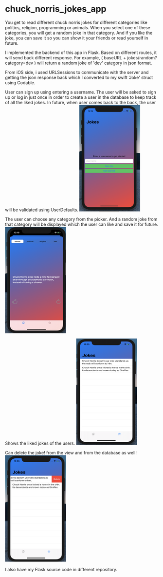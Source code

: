 # chuck_norris_jokes_app

You get to read different chuck norris jokes for different categories like politics, religion, programming or animals. When you select one of these categories, you will get a random joke in that category. And if you like the joke, you can save it so you can show it your friends or read yourself in future.
  
  
  I implemented the backend of this app in Flask. Based on different routes, it will send back different response. For example, ( baseURL + jokes/random?category=dev ) will return a random joke of 'dev' category in json format. 
  
  
   From iOS side, i used URLSessions to communicate with the server and getting the json response back which I converted to my swift 'Joke' struct using Codable.

User can sign up using entering a username. The user will be asked to sign up or log in just once in order to create a user in the database to keep track of all the liked jokes. In future, when user comes back to the back, the user will be validated using UserDefaults.
<img src="images/sign_up.png" height=350, width=200>


The user can choose any category from the picker. And a random joke from that category will be displayed which the user can like and save it for future.
<img src="images/home.png" height=350, width=200>


Shows the liked jokes of the users.
<img src="images/liked.png" height=350, width=200>

Can delete the joke! from the view and from the database as well!
<img src="images/delete_liked.png" height=350, width=200>

I also have my Flask source code in different repository.
